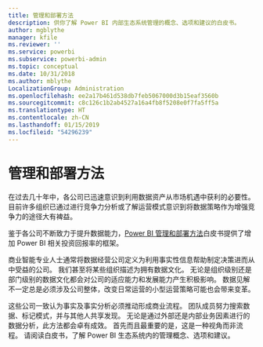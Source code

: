 ```yaml
---
title: 管理和部署方法
description: 供你了解 Power BI 内部生态系统管理的概念、选项和建议的白皮书。
author: mgblythe
manager: kfile
ms.reviewer: ''
ms.service: powerbi
ms.subservice: powerbi-admin
ms.topic: conceptual
ms.date: 10/31/2018
ms.author: mblythe
LocalizationGroup: Administration
ms.openlocfilehash: ee2a17b461d538db7feb5067000d3b15eaf3560b
ms.sourcegitcommit: c8c126c1b2ab4527a16a4fb8f5208e0f7fa5ff5a
ms.translationtype: HT
ms.contentlocale: zh-CN
ms.lasthandoff: 01/15/2019
ms.locfileid: "54296239"
---
```

# <a name="governance-and-deployment-approaches"></a>管理和部署方法

在过去几十年中，各公司已迅速意识到利用数据资产从市场机遇中获利的必要性。 目前许多组织已通过进行竞争力分析或了解运营模式意识到将数据策略作为增强竞争力的途径大有裨益。  

鉴于各公司不断致力于提升数据能力，[Power BI 管理和部署方法](http://go.microsoft.com/fwlink/?LinkId=785915&clcid=0x409)白皮书提供了增加 Power BI 相关投资回报率的框架。

商业智能专业人士通常将数据经营公司定义为利用事实性信息帮助制定决策进而从中受益的公司。  我们甚至将某些组织描述为拥有数据文化。 无论是组织级别还是部门级别的数据文化都会对公司的适应能力和发展能力产生积极影响。  数据见解不一定总是必须涉及公司整体，改变日常运营的小型运营策略可能也会带来变革。

这些公司一致认为事实及事实分析必须推动形成商业流程。 团队成员努力搜索数据、标记模式，并与其他人共享发现。 无论是通过外部还是内部业务因素进行的数据分析，此方法都会卓有成效。 首先而且最重要的是，这是一种视角而非流程。 请阅读白皮书，了解 Power BI 生态系统内的管理概念、选项和建议。

